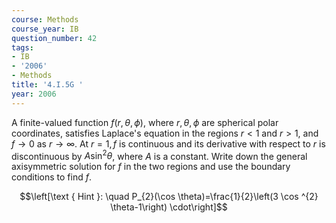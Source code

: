 ```yaml
---
course: Methods
course_year: IB
question_number: 42
tags:
- IB
- '2006'
- Methods
title: '4.I.5G '
year: 2006
---
```



A finite-valued function $f(r, \theta, \phi)$, where $r, \theta, \phi$ are spherical polar coordinates, satisfies Laplace's equation in the regions $r<1$ and $r>1$, and $f \rightarrow 0$ as $r \rightarrow \infty$. At $r=1, f$ is continuous and its derivative with respect to $r$ is discontinuous by $A \sin ^{2} \theta$, where $A$ is a constant. Write down the general axisymmetric solution for $f$ in the two regions and use the boundary conditions to find $f$.

$$\left[\text { Hint }: \quad P_{2}(\cos \theta)=\frac{1}{2}\left(3 \cos ^{2} \theta-1\right) \cdot\right]$$